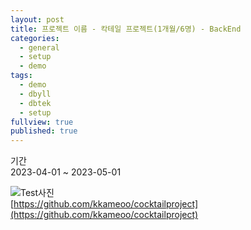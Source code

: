 ```yaml
---
layout: post
title: 프로젝트 이름 - 칵테일 프로젝트(1개월/6명) - BackEnd
categories:
  - general
  - setup
  - demo
tags:
  - demo
  - dbyll
  - dbtek
  - setup
fullview: true
published: true
---
```

기간    
2023-04-01 ~ 2023-05-01

![Test사진](https://github.com/kkameoo/cocktailproject/assets/116774845/f3241ce2-7ba3-4242-876f-56e2459432cb)        
[https://github.com/kkameoo/cocktailproject](https://github.com/kkameoo/cocktailproject)
